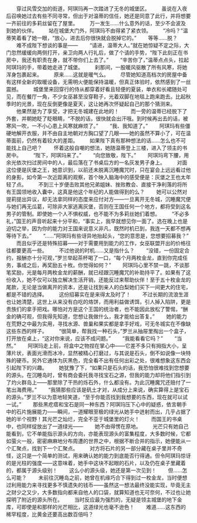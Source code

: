 　　穿过风雪交加的街道，阿琪玛再一次踏进了无冬的城堡区。
　　虽说在入夜后召唤她过去有些不同寻常，但出于对温蒂的信任，她还是同意了此行，并将想要一齐前往的多莉丝留在了屋里。
　　万一发生……什么意外的话，至少不会波及到她的伙伴。
　　站在城堡大门外，阿琪玛不由得紧了紧衣领。
　　“冷吗？”温蒂笑着看了她一眼，“放心，进去后你很快就会脱掉它的。”
　　等等……脱？
　　难不成陛下想谈的事是——
　　“请进，温蒂大人。”就在她惊疑不定之际，大门忽然缓缓向两侧打开，亲卫向两人行礼后，做了个请的手势，“陛下此刻正在书房中，我还有职责在身，就不带你们上去了。”
　　“辛苦你了，”温蒂点点头，拉起阿琪玛的手，带着她走进了城堡。
　　刹那间，一股暖风驱散了所有风寒，将她浑身包裹起来。
　　原来……这就是暖气么。
　　尽管她知道高档次的房屋中备有这样全新的取暖设备，无需明火便能保持温暖，但真正体验时，依然感到了一丝震撼。
　　城堡里来回穿行的侍从都穿着好看且轻便的夏装，单衣和长裙随处可见，而在餐厅一角，不少女巫甚至没穿鞋子，光着双脚在地毯上跑来跑去。比起秋季时的光景，现在反倒更像是夏天，这让她再次怀疑起自己的那个猜测来。
　　他果然是为了享受，才把无冬城建在此地的！
　　而一旁的温蒂已经脱下了外套，并朝她眨了眨眼睛，“不脱的话，很快就会出汗哦。到时候再出去的话，被寒风一吹，一不小心患上风寒就麻烦了。”
　　“我、我知道了。”
　　阿琪玛有些僵硬地解开衣服，并不由自主地朝对方胸口望了几眼——她的虽然不算小了，可在温蒂面前，仍然有着较大的差距。
　　如果陛下真有那种想法的话……怎么也不可能找上自己吧？
　　怀着这般自嘲的想法，她随温蒂登上三楼，进入了领主的书房中。
　　“陛下，阿琪玛来了。”
　　“向您致敬，陛下。”
　　阿琪玛弯下腰，用余光依次扫过房间中的人，最后落在了书桌后方的一名灰发男子身上。
　　对面这位便是灰堡之王，她意识到，以前还未脱离沉睡魔咒时，只在宴会上远远看过他的身影，如今第一次近距离的观察，首个映入脑海中的感受便是：灰堡之王也太年轻了点。
　　不到三十岁便击败其他兄弟姐妹、挫败教会、直接干净利落的将所有王国领地收入囊中，这真是他这个年纪的人能做得到的么？
　　她可以公然对提莉提出异议，却无法拿同样的态度来应付对方——一旦离开无冬城，沉睡魔咒便与她们再无瓜葛，可除非大家逃离灰堡，否则在王国任何一个地方，都将受到这名男子的管制。即使她一个人不惧权威，也不能不为多莉丝她们着想。
　　“不必多礼，”国王的声音听起来十分平和，“事实上，我早就想见你一面了。选在晚上也是迫切之举，因为你的能力对王国来说意义非凡，既然时机已到，我连一天都不想再等待下去。”
　　“……”阿琪玛有些讶异地抬起头，“您的意思是，您想要招募我？”
　　而且似乎还是特殊招募——对于需要用到能力的工作，女巫联盟开出的价格往往都要更高一些。
　　不过他说的时机……又是指什么？
　　“没错，一份固定合约，报酬亦十分可观，”罗兰举起茶杯喝了一口，“每个月两枚金龙，直到你完成任务，事成之后，再奖励五十枚。你觉得如何？”
　　阿琪玛心里不禁一跳，不谈那笔奖励，光是每月两枚金龙的薪酬，就已经跟沉睡魔咒的补助持平了。如果有了这份收入，她不仅可以独立解决生活开销，还能反过来帮助伙伴！至于五十枚金龙的尾款，无论是当做离开的资本，还是让找到亲人的白梨她们买下一间更大的住宅，都是不错的选择。
　　这份招募实在是来得太及时了！
　　不过长期的流浪生涯也让她清楚，这世上从来没有白吃的烙饼，而用利益做诱饵，引人掉入陷阱，更是贵族们的拿手把戏。哪怕对方是这个王国的统治者，也不能因此放松了警惕，“酬金的确可观，但我得先知道，您想让我做什么，我才能给出答复。”
　　她的能力在荒野之中最为实用，寻找水源、兽巢和果实都是拿手好戏，可无冬城实在不像缺这些东西的样子。
　　“很简单，帮我找一种石头，”罗兰从抽屉里掏出一个盒子，打开放在桌上，“这对你来说，应该不成问题。”
　　“我能看看它吗？”
　　“当然。”
　　阿琪玛走上前，将盒中之物捏在掌心中——它差不多只有拇指大小，呈薄片状，表面光滑而冰冷，显然被精心打磨过，与其说是石头，倒不如说像一块特殊的硬币。另外它通体为灰黑色，完全看不出有任何出彩之处，很难想象这东西会引起陛下的兴趣。
　　她犹豫了下，“如果只是石头的话，我恐怕很难找到您想要的源头。在沉睡岛时，曾有商会委托我寻找宝石之源，但我的能力却将他们指引到了灼火群岛上——那里除了干热的烁石外，什么都没有。为此沉睡魔咒还赔付了一笔出海费用。”
　　“我猜那些应该是矾土才对，从成分上来说，确实算得上是宝石的源头。”罗兰不以为意地轻笑道，“至于你能否找到我想要的东西，现在就可以试一试。”
　　那些黑疙瘩和宝石是同一种东西？阿琪玛压下心中的疑惑，依言朝手中的石片施展能力——瞬间，一道耀眼至极的绿光从她手中迸射而出，几乎占据了她的半个视野！其光芒之灿烂，完全不亚于城堡里的灯火！
　　而国王的书桌中，也同样绽放出了一道绿光——
　　她不由得愣在原地。
　　光芒只有她自己能看到，它不单能指示源头的方向，亦能表现源头的富集程度，大多数时候，它都如萤火一般，密密麻麻地分布周遭的世界之中，根据不断合并的指示，她便能从一个汇聚点，找到下一个汇聚点。
　　对方将石片的另一部分藏在桌子里并不奇怪，这只是一个简单的测试，用来确认她的能力到底能否行得通。但令阿琪玛惊讶的是光柱的强度——这意味着，她手中这块不起眼的石片，以及仍在桌子里藏着的，都属于源头级别！
　　这么小的源头级，她还是第一次见到！
　　但……怎么可能？
　　未前往沉睡岛之前，她曾在机缘巧合下得到过一枚金龙，当时便想过利用能力来寻找更多不慎遗失的钱币——虽然这一想法最终没能实现，毕竟无主之财少之又少，大多数指向都来自他人的口袋，就算知道也无可奈何，不过也让她探明了附近的源头所在。
　　当时反应最为强烈的，无疑是领主城堡的地下金库，可即使是和那样的光芒相比，这道绿光也毫不逊色！
　　难道……这东西的稀罕程度，比黄金还要高出数百倍吗？